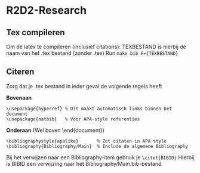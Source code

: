 # R2D2-Research


## Tex compileren
Om de latex te compileren (inclusief citations): TEXBESTAND is hierbij de naam van het .tex bestand (zonder .tex)
Run ```make bib F={TEXBESTAND}```


## Citeren
Zorg dat je .tex bestand in ieder geval de volgende regels heeft

**Bovenaan**
```
\usepackage{hyperref} % Dit maakt automatisch links binnen het document
\usepackage{natbib}   % Voor APA-style referenties
```

**Onderaan** (Wel boven \end{document})
```
\bibliographystyle{apalike}       % Zet citaten in APA style
\bibliography{Bibliography/Main}  % Include de algemene Bibliography
```

Bij het verwijzen naar een Bibliography-item gebruik je ```\citet{BIBID}```
Hierbij is BIBID een verwijzing naar het Bibliography/Main.bib-bestand